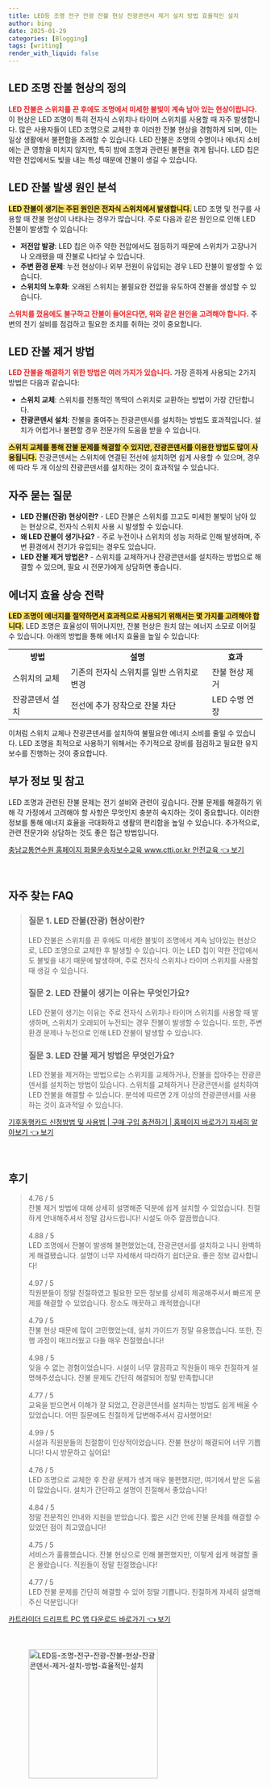 ```yaml
---
title: LED등 조명 전구 잔광 잔불 현상 잔광콘덴서 제거 설치 방법 효율적인 설치
author: bing
date: 2025-01-29
categories: [Blogging]
tags: [writing]
render_with_liquid: false
---
```



<h2 id='LED-조명-잔불-현상-정의'>LED 조명 잔불 현상의 정의</h2>

<p><b><span style="color: #ee2323;">LED 잔불은 스위치를 끈 후에도 조명에서 미세한 불빛이 계속 남아 있는 현상이랍니다.</span></b> 이 현상은 LED 조명이 특히 전자식 스위치나 타이머 스위치를 사용할 때 자주 발생합니다. 많은 사용자들이 LED 조명으로 교체한 후 이러한 잔불 현상을 경험하게 되며, 이는 일상 생활에서 불편함을 초래할 수 있습니다. LED 잔불은 조명의 수명이나 에너지 소비에는 큰 영향을 미치지 않지만, 특히 밤에 조명과 관련된 불편을 겪게 됩니다. LED 칩은 약한 전압에서도 빛을 내는 특성 때문에 잔불이 생길 수 있습니다.</p>

<h2 id='LED-잔불-원인-분석'>LED 잔불 발생 원인 분석</h2>

<p><b><span style="background-color: #ffe066;">LED 잔불이 생기는 주된 원인은 전자식 스위치에서 발생합니다.</span></b> LED 조명 및 전구를 사용할 때 잔불 현상이 나타나는 경우가 많습니다. 주로 다음과 같은 원인으로 인해 LED 잔불이 발생할 수 있습니다:</p>

<ul>
    <li><b>저전압 발광</b>: LED 칩은 아주 약한 전압에서도 점등하기 때문에 스위치가 고장나거나 오래됐을 때 잔불로 나타날 수 있습니다.</li>
    <li><b>주변 환경 문제</b>: 누전 현상이나 외부 전원이 유입되는 경우 LED 잔불이 발생할 수 있습니다.</li>
    <li><b>스위치의 노후화</b>: 오래된 스위치는 불필요한 전압을 유도하여 잔불을 생성할 수 있습니다.</li>
</ul>

<p><b><span style="color: #ee2323;">스위치를 껐음에도 불구하고 잔불이 들어온다면, 위와 같은 원인을 고려해야 합니다.</span></b> 주변의 전기 설비를 점검하고 필요한 조치를 취하는 것이 중요합니다.</p>

<h2 id='LED-잔불-제거-방법'>LED 잔불 제거 방법</h2>

<p><b><span style="color: #ee2323;">LED 잔불을 해결하기 위한 방법은 여러 가지가 있습니다.</span></b> 가장 흔하게 사용되는 2가지 방법은 다음과 같습니다:</p>

<ul>
    <li><b>스위치 교체</b>: 스위치를 전통적인 똑딱이 스위치로 교환하는 방법이 가장 간단합니다.</li>
    <li><b>잔광콘덴서 설치</b>: 잔불을 줄여주는 잔광콘덴서를 설치하는 방법도 효과적입니다. 설치가 어렵거나 불편할 경우 전문가의 도움을 받을 수 있습니다.</li>
</ul>

<p><b><span style="background-color: #ffe066;">스위치 교체를 통해 잔불 문제를 해결할 수 있지만, 잔광콘덴서를 이용한 방법도 많이 사용됩니다.</span></b> 잔광콘덴서는 스위치에 연결된 전선에 설치하면 쉽게 사용할 수 있으며, 경우에 따라 두 개 이상의 잔광콘덴서를 설치하는 것이 효과적일 수 있습니다.</p>

<h2 id='자주-묻는-질문'>자주 묻는 질문</h2>

<ul>
    <li><b>LED 잔불(잔광) 현상이란?</b> - LED 잔불은 스위치를 끄고도 미세한 불빛이 남아 있는 현상으로, 전자식 스위치 사용 시 발생할 수 있습니다.</li>
    <li><b>왜 LED 잔불이 생기나요?</b> - 주로 누전이나 스위치의 성능 저하로 인해 발생하며, 주변 환경에서 전기가 유입되는 경우도 있습니다.</li>
    <li><b>LED 잔불 제거 방법은?</b> - 스위치를 교체하거나 잔광콘덴서를 설치하는 방법으로 해결할 수 있으며, 필요 시 전문가에게 상담하면 좋습니다.</li>
</ul>

<h2 id='에너지-효율-상승-전략'>에너지 효율 상승 전략</h2>

<p><b><span style="background-color: #ffe066;">LED 조명이 에너지를 절약하면서 효과적으로 사용되기 위해서는 몇 가지를 고려해야 합니다.</span></b> LED 조명은 효율성이 뛰어나지만, 잔불 현상은 원치 않는 에너지 소모로 이어질 수 있습니다. 아래의 방법을 통해 에너지 효율을 높일 수 있습니다:</p>

<table>
    <tr>
        <td style="text-align: center; height: 17px;"><b>방법</b></td>
        <td style="text-align: center; height: 17px;"><b>설명</b></td>
        <td style="text-align: center; height: 17px;"><b>효과</b></td>
    </tr>
    <tr>
        <td>스위치의 교체</td>
        <td>기존의 전자식 스위치를 일반 스위치로 변경</td>
        <td>잔불 현상 제거</td>
    </tr>
    <tr>
        <td>잔광콘덴서 설치</td>
        <td>전선에 추가 장착으로 잔불 차단</td>
        <td>LED 수명 연장</td>
    </tr>
</table>

<p>이처럼 스위치 교체나 잔광콘덴서를 설치하여 불필요한 에너지 소비를 줄일 수 있습니다. LED 조명을 최적으로 사용하기 위해서는 주기적으로 장비를 점검하고 필요한 유지보수를 진행하는 것이 중요합니다.</p>

<h2 id='부가-정보-및-참고'>부가 정보 및 참고</h2>

<p>LED 조명과 관련된 잔불 문제는 전기 설비와 관련이 깊습니다. 잔불 문제를 해결하기 위해 각 가정에서 고려해야 할 사항은 무엇인지 충분히 숙지하는 것이 중요합니다. 이러한 정보를 통해 에너지 효율을 극대화하고 생활의 편리함을 높일 수 있습니다. 추가적으로, 관련 전문가와 상담하는 것도 좋은 접근 방법입니다.</p>


<p><a class="click-button" title="충남교통연수원 홈페이지 화물운송자보수교육 www.ctti.or.kr 안전교육" href="https://somered.github.io/posts/%EC%B6%A9%EB%82%A8%EA%B5%90%ED%86%B5%EC%97%B0%EC%88%98%EC%9B%90-%ED%99%88%ED%8E%98%EC%9D%B4%EC%A7%80-%ED%99%94%EB%AC%BC%EC%9A%B4%EC%86%A1%EC%9E%90%EB%B3%B4%EC%88%98%EA%B5%90%EC%9C%A1-www.ctti.or.kr-%EC%95%88%EC%A0%84%EA%B5%90%EC%9C%A1/" rel="dofollow">충남교통연수원 홈페이지 화물운송자보수교육 www.ctti.or.kr 안전교육 👈 보기</a></p><br>
<h2 id='자주_찾는_FAQ'>자주 찾는 FAQ</h2>
<div itemscope="" itemtype="https://schema.org/FAQPage"> 
<blockquote> 
<div itemscope="" itemprop="mainEntity" itemtype="https://schema.org/Question"> 
<h3 itemprop="name">질문 1. LED 잔불(잔광) 현상이란? </h3> 
<div itemscope="" itemprop="acceptedAnswer" itemtype="https://schema.org/Answer"> 
<span itemprop="text"> 
<p>LED 잔불은 스위치를 끈 후에도 미세한 불빛이 조명에서 계속 남아있는 현상으로, LED 조명으로 교체한 후 발생할 수 있습니다. 이는 LED 칩이 약한 전압에서도 불빛을 내기 때문에 발생하며, 주로 전자식 스위치나 타이머 스위치를 사용할 때 생길 수 있습니다.</p> 
</span> 
</div> 
</div> 
<div itemscope="" itemprop="mainEntity" itemtype="https://schema.org/Question"> 
<h3 itemprop="name">질문 2. LED 잔불이 생기는 이유는 무엇인가요?</h3> 
<div itemscope="" itemprop="acceptedAnswer" itemtype="https://schema.org/Answer"> 
<span itemprop="text"> 
<p>LED 잔불이 생기는 이유는 주로 전자식 스위치나 타이머 스위치를 사용할 때 발생하며, 스위치가 오래되어 누전되는 경우 잔불이 발생할 수 있습니다. 또한, 주변 환경 문제나 누전으로 인해 LED 잔불이 발생할 수 있습니다.</p> 
</span> 
</div> 
</div> 
<div itemscope="" itemprop="mainEntity" itemtype="https://schema.org/Question"> 
<h3 itemprop="name">질문 3. LED 잔불 제거 방법은 무엇인가요?</h3> 
<div itemscope="" itemprop="acceptedAnswer" itemtype="https://schema.org/Answer"> 
<span itemprop="text"> 
<p>LED 잔불을 제거하는 방법으로는 스위치를 교체하거나, 잔불을 잡아주는 잔광콘덴서를 설치하는 방법이 있습니다. 스위치를 교체하거나 잔광콘덴서를 설치하여 LED 잔불을 해결할 수 있습니다. 분석에 따르면 2개 이상의 잔광콘덴서를 사용하는 것이 효과적일 수 있습니다.</p> 
</span> 
</div> 
</div> 
</blockquote> 
</div>
<p><a class="click-button" title="기후동행카드 신청방법 및 사용법 | 구매 구입 충전하기 | 홈페이지 바로가기 자세히 알아보기" href="https://somered.github.io/posts/%EA%B8%B0%ED%9B%84%EB%8F%99%ED%96%89%EC%B9%B4%EB%93%9C-%EC%8B%A0%EC%B2%AD%EB%B0%A9%EB%B2%95-%EB%B0%8F-%EC%82%AC%EC%9A%A9%EB%B2%95-%EA%B5%AC%EB%A7%A4-%EA%B5%AC%EC%9E%85-%EC%B6%A9%EC%A0%84%ED%95%98%EA%B8%B0-%ED%99%88%ED%8E%98%EC%9D%B4%EC%A7%80-%EB%B0%94%EB%A1%9C%EA%B0%80%EA%B8%B0-%EC%9E%90%EC%84%B8%ED%9E%88-%EC%95%8C%EC%95%84%EB%B3%B4%EA%B8%B0/" rel="dofollow">기후동행카드 신청방법 및 사용법 | 구매 구입 충전하기 | 홈페이지 바로가기 자세히 알아보기 👈 보기</a></p><br>
<h2 id='후기'>후기</h2>
<div itemscope itemtype="https://schema.org/Product">
  <blockquote>
  <div itemprop="review" itemscope itemtype="https://schema.org/Review">
      <div itemprop="reviewRating" itemscope itemtype="https://schema.org/Rating"> <span itemprop="ratingValue">4.76</span> / <span itemprop="bestRating">5</span> </div>
      <span itemprop="reviewBody">잔불 제거 방법에 대해 상세히 설명해준 덕분에 쉽게 설치할 수 있었습니다. 친절하게 안내해주셔서 정말 감사드립니다! 시설도 아주 깔끔했습니다.</span>
  </div>
  <br>
  <div itemprop="review" itemscope itemtype="https://schema.org/Review">
      <div itemprop="reviewRating" itemscope itemtype="https://schema.org/Rating"> <span itemprop="ratingValue">4.88</span> / <span itemprop="bestRating">5</span> </div>
      <span itemprop="reviewBody">LED 조명에서 잔불이 발생해 불편했었는데, 잔광콘덴서를 설치하고 나니 완벽하게 해결됐습니다. 설명이 너무 자세해서 따라하기 쉽더군요. 좋은 정보 감사합니다!</span>
  </div>
  <br>
  <div itemprop="review" itemscope itemtype="https://schema.org/Review">
      <div itemprop="reviewRating" itemscope itemtype="https://schema.org/Rating"> <span itemprop="ratingValue">4.97</span> / <span itemprop="bestRating">5</span> </div>
      <span itemprop="reviewBody">직원분들이 정말 친절하였고 필요한 모든 정보를 상세히 제공해주셔서 빠르게 문제를 해결할 수 있었습니다. 장소도 깨끗하고 쾌적했습니다!</span>
  </div>
  <br>
  <div itemprop="review" itemscope itemtype="https://schema.org/Review">
      <div itemprop="reviewRating" itemscope itemtype="https://schema.org/Rating"> <span itemprop="ratingValue">4.79</span> / <span itemprop="bestRating">5</span> </div>
      <span itemprop="reviewBody">잔불 현상 때문에 많이 고민했었는데, 설치 가이드가 정말 유용했습니다. 또한, 진행 과정이 매끄러웠고 다들 매우 친절했습니다!</span>
  </div>
  <br>
  <div itemprop="review" itemscope itemtype="https://schema.org/Review">
      <div itemprop="reviewRating" itemscope itemtype="https://schema.org/Rating"> <span itemprop="ratingValue">4.98</span> / <span itemprop="bestRating">5</span> </div>
      <span itemprop="reviewBody">잊을 수 없는 경험이었습니다. 시설이 너무 깔끔하고 직원들이 매우 친절하게 설명해주셨습니다. 잔불 문제도 간단히 해결되어 정말 만족합니다!</span>
  </div>
  <br>
  <div itemprop="review" itemscope itemtype="https://schema.org/Review">
      <div itemprop="reviewRating" itemscope itemtype="https://schema.org/Rating"> <span itemprop="ratingValue">4.77</span> / <span itemprop="bestRating">5</span> </div>
      <span itemprop="reviewBody">교육을 받으면서 이해가 잘 되었고, 잔광콘덴서를 설치하는 방법도 쉽게 배울 수 있었습니다. 어떤 질문에도 친절하게 답변해주셔서 감사했어요!</span>
  </div>
  <br>
  <div itemprop="review" itemscope itemtype="https://schema.org/Review">
      <div itemprop="reviewRating" itemscope itemtype="https://schema.org/Rating"> <span itemprop="ratingValue">4.99</span> / <span itemprop="bestRating">5</span> </div>
      <span itemprop="reviewBody">시설과 직원분들의 친절함이 인상적이었습니다. 잔불 현상이 해결되어 너무 기쁩니다! 다시 방문하고 싶어요!</span>
  </div>
  <br>
  <div itemprop="review" itemscope itemtype="https://schema.org/Review">
      <div itemprop="reviewRating" itemscope itemtype="https://schema.org/Rating"> <span itemprop="ratingValue">4.76</span> / <span itemprop="bestRating">5</span> </div>
      <span itemprop="reviewBody">LED 조명으로 교체한 후 잔광 문제가 생겨 매우 불편했지만, 여기에서 받은 도움이 많았습니다. 설치가 간단하고 설명이 친절해서 좋았습니다!</span>
  </div>
  <br>
  <div itemprop="review" itemscope itemtype="https://schema.org/Review">
      <div itemprop="reviewRating" itemscope itemtype="https://schema.org/Rating"> <span itemprop="ratingValue">4.84</span> / <span itemprop="bestRating">5</span> </div>
      <span itemprop="reviewBody">정말 전문적인 안내와 지원을 받았습니다. 짧은 시간 안에 잔불 문제를 해결할 수 있었던 점이 최고였습니다!</span>
  </div>
  <br>
  <div itemprop="review" itemscope itemtype="https://schema.org/Review">
      <div itemprop="reviewRating" itemscope itemtype="https://schema.org/Rating"> <span itemprop="ratingValue">4.75</span> / <span itemprop="bestRating">5</span> </div>
      <span itemprop="reviewBody">서비스가 훌륭했습니다. 잔불 현상으로 인해 불편했지만, 이렇게 쉽게 해결할 줄은 몰랐습니다. 직원들이 정말 친절했습니다!</span>
  </div>
  <br>
  <div itemprop="review" itemscope itemtype="https://schema.org/Review">
      <div itemprop="reviewRating" itemscope itemtype="https://schema.org/Rating"> <span itemprop="ratingValue">4.77</span> / <span itemprop="bestRating">5</span> </div>
      <span itemprop="reviewBody">LED 잔불 문제를 간단히 해결할 수 있어 정말 기쁩니다. 친절하게 자세히 설명해주신 덕분입니다!</span>
  </div>
  </blockquote>
</div>
<p><a class="click-button" title="카트라이더 드리프트 PC 앱 다운로드 바로가기" href="https://somered.github.io/posts/%EC%B9%B4%ED%8A%B8%EB%9D%BC%EC%9D%B4%EB%8D%94-%EB%93%9C%EB%A6%AC%ED%94%84%ED%8A%B8-PC-%EC%95%B1-%EB%8B%A4%EC%9A%B4%EB%A1%9C%EB%93%9C-%EB%B0%94%EB%A1%9C%EA%B0%80%EA%B8%B0/" rel="dofollow">카트라이더 드리프트 PC 앱 다운로드 바로가기 👈 보기</a></p><br>
<figure class="image"><img src="https://somered.github.io/assets/img/thumbnail/LED등-조명-전구-잔광-잔불-현상-잔광콘덴서-제거-설치-방법-효율적인-설치.webp" alt="LED등-조명-전구-잔광-잔불-현상-잔광콘덴서-제거-설치-방법-효율적인-설치" width="256" height="256"></figure>